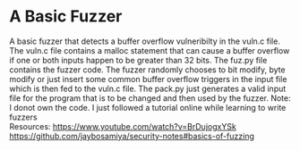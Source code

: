 # A Basic Fuzzer 
A basic fuzzer that detects a buffer overflow vulneribilty in the vuln.c file. The vuln.c file contains a malloc statement that can cause a buffer overflow if one or both inputs happen to be greater than 32 bits. The fuz.py file contains the fuzzer code. The fuzzer randomly chooses to bit modify, byte modify or just insert some common buffer overflow triggers in the input file which is then fed to the vuln.c file. The pack.py just generates a valid input file for the program that is to be changed and then used by the fuzzer. 
Note: I donot own the code. I just followed a tutorial online while learning to write fuzzers         
Resources: https://www.youtube.com/watch?v=BrDujogxYSk
           https://github.com/jaybosamiya/security-notes#basics-of-fuzzing
